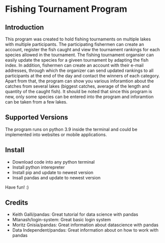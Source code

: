 # Fishing Tournament Program


## Introduction
This program was created to hold fishing tournaments on multiple lakes with multiple participants. The participating fishermen can create an account, register the fish caught and view the tournament rankings for each species allowed in the tournament.
The fishing tournament organsier can easily update the species for a giveen tournament by adapting the fish index.
In addition, fishermen can create an account with their e-mail addresses, through which the organizer can send updated rankings to all participants at the end of the day and contact the winners of each category. Apart from that, the program can show you various inforamtion about the catches from several lakes (biggest catches, average of the length and quantity of the caught fish). It should be noted that since this program is new, only some species can be entered into the program and inforamtion can be taken from a few lakes.

## Supported Versions
The program runs on python 3.9 inside the terminal and could be implemented into websites or mobile applications.


## Install
- Download code into any python terminal
- Install python interepreter
- Install pip and update to newest version
- Insall pandas and update to newest version

Have fun! :)


## Credits
- Keith Galli/pandas: Great tutorial for data science with pandas
- Mtanash/login-system: Great basic login system
- Moritz Gnisia/pandas: Great information about datascience with pandas
- Data Independent/pandas: Great information about on how to work with pandas
